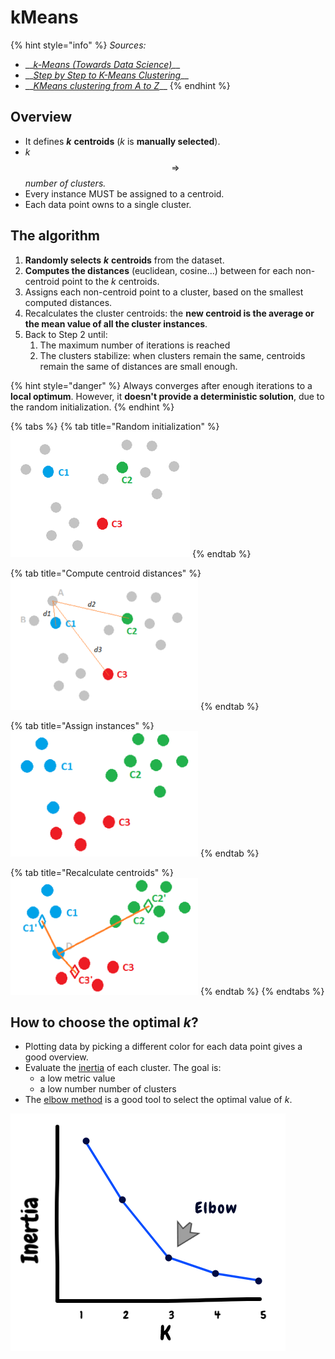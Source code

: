 # kMeans

{% hint style="info" %}
_Sources:_

* \_\_[_k-Means \(Towards Data Science\)_](https://link.medium.com/5M1Coj4HM0)\_\_
* \_\_[_Step by Step to K-Means Clustering_](https://healthcare.ai/step-step-k-means-clustering/)\_\_
* \_\_[_KMeans clustering from A to Z_](https://towardsdatascience.com/k-means-clustering-from-a-to-z-f6242a314e9a)\_\_
{% endhint %}

## Overview

* It defines _**k**_ **centroids** \(_k_ is **manually selected**\).
* _k_ $$\Rightarrow$$ _number of clusters._
* Every instance MUST be assigned to a centroid.
* Each data point owns to a single cluster.

## The algorithm

1. **Randomly selects** _**k**_ **centroids** from the dataset.
2. **Computes the distances** \(euclidean, cosine...\) between for each non-centroid point to the _k_ centroids.
3. Assigns each non-centroid point to a cluster, based on the smallest computed distances.
4. Recalculates the cluster centroids: the **new centroid is the average or the mean value of all the cluster instances**.
5. Back to Step 2 until:
   1.  The maximum number of iterations is reached
   2. The clusters stabilize: when clusters remain the same, centroids remain the same of distances are small enough.

{% hint style="danger" %}
Always converges after enough iterations to a **local optimum**. However, it **doesn't provide a deterministic solution**, due to the random initialization.
{% endhint %}

{% tabs %}
{% tab title="Random initialization" %}
![](../../../../.gitbook/assets/image%20%2861%29.png)
{% endtab %}

{% tab title="Compute centroid distances" %}
![](../../../../.gitbook/assets/image%20%2865%29.png)
{% endtab %}

{% tab title="Assign instances" %}
![](../../../../.gitbook/assets/image%20%2841%29.png)
{% endtab %}

{% tab title="Recalculate centroids" %}
![](../../../../.gitbook/assets/image%20%2845%29.png)
{% endtab %}
{% endtabs %}

## How to choose the optimal _k_?

* Plotting data by picking a different color for each data point gives a good overview.
* Evaluate the [inertia](clustering-metrics.md#inertia) of each cluster. The goal is:
  *  a low metric value
  * a low number number of clusters
* The [elbow method](https://en.wikipedia.org/wiki/Elbow_method_%28clustering%29) is a good tool to select the optimal value of _k_.

![](../../../../.gitbook/assets/image%20%2866%29.png)


